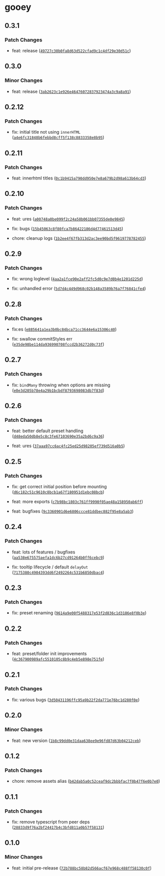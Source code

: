 # gooey

## 0.3.1

### Patch Changes

-   feat: release ([`49727c30b0fa8d63d522cfad9c1c4df29e30d51c`](https://github.com/braebo/gooey/commit/49727c30b0fa8d63d522cfad9c1c4df29e30d51c))

## 0.3.0

### Minor Changes

-   feat: release ([`3ab2623c1e926e46476072837923474a3c9a8a91`](https://github.com/braebo/gooey/commit/3ab2623c1e926e46476072837923474a3c9a8a91))

## 0.2.12

### Patch Changes

-   fix: initial title not using `innerHTML` ([`a4e6fc31848b6febbd8cff5f138c8833358e8b95`](https://github.com/braebo/gooey/commit/a4e6fc31848b6febbd8cff5f138c8833358e8b95))

## 0.2.11

### Patch Changes

-   feat: innerhtml titles ([`0c1b9415a790dd950e7e8a679b2d98a613b64cd3`](https://github.com/braebo/gooey/commit/0c1b9415a790dd950e7e8a679b2d98a613b64cd3))

## 0.2.10

### Patch Changes

-   feat: ures ([`a00748a0be099f2c24a58b061bb07355de0e9845`](https://github.com/braebo/gooey/commit/a00748a0be099f2c24a58b061bb07355de0e9845))

-   fix: bugs ([`15b45063c8f80fca7b86422186d4d77461513d45`](https://github.com/braebo/gooey/commit/15b45063c8f80fca7b86422186d4d77461513d45))

-   chore: cleanup logs ([`1b2ee4f67fb313d2ac3ee90bd5f9619778782455`](https://github.com/braebo/gooey/commit/1b2ee4f67fb313d2ac3ee90bd5f9619778782455))

## 0.2.9

### Patch Changes

-   fix: wrong loglevel ([`4aa2a1fce90e2aff2fc5d0c9e7d0b4e1201d225d`](https://github.com/braebo/gooey/commit/4aa2a1fce90e2aff2fc5d0c9e7d0b4e1201d225d))

-   fix: unhandled error ([`5d7d4c449d968c02b148a3589b76a7f76841cfe4`](https://github.com/braebo/gooey/commit/5d7d4c449d968c02b148a3589b76a7f76841cfe4))

## 0.2.8

### Patch Changes

-   fix:es ([`e885641a1ea3b0bc84bca71cc3644e6a15306c40`](https://github.com/braebo/gooey/commit/e885641a1ea3b0bc84bca71cc3644e6a15306c40))

-   fix: swallow commitStyles err ([`e35de98be114da936990708fccd2b36272d0c73f`](https://github.com/braebo/gooey/commit/e35de98be114da936990708fccd2b36272d0c73f))

## 0.2.7

### Patch Changes

-   fix: `bindMany` throwing when options are missing ([`e0e3d205b78e4a29b1bcbdf8793698083db7f83d`](https://github.com/braebo/gooey/commit/e0e3d205b78e4a29b1bcbdf8793698083db7f83d))

## 0.2.6

### Patch Changes

-   feat: better default preset handling ([`d48eda50db8e5c8c3fe67103690e35a2bd6c9a36`](https://github.com/braebo/gooey/commit/d48eda50db8e5c8c3fe67103690e35a2bd6c9a36))

-   feat: ures ([`37aaa97cc6ac4fc25ed25d98205ef739d516a0b5`](https://github.com/braebo/gooey/commit/37aaa97cc6ac4fc25ed25d98205ef739d516a0b5))

## 0.2.5

### Patch Changes

-   fix: get correct initial position before mounting ([`d6c182c51c9610c8bcb1a67f180951d1ebc08bcb`](https://github.com/braebo/gooey/commit/d6c182c51c9610c8bcb1a67f180951d1ebc08bcb))

-   feat: more exports ([`c7b98bc1803c761ff9990f05ae48a158950ab6ff`](https://github.com/braebo/gooey/commit/c7b98bc1803c761ff9990f05ae48a158950ab6ff))

-   feat: bugfixes ([`9c3360901d6e6806ccce81ddbec882f95e8a5ab3`](https://github.com/braebo/gooey/commit/9c3360901d6e6806ccce81ddbec882f95e8a5ab3))

## 0.2.4

### Patch Changes

-   feat: lots of features / bugfixes ([`aa538e675575aefa1dc6b27cd91264b0ff6cebc9`](https://github.com/braebo/gooey/commit/aa538e675575aefa1dc6b27cd91264b0ff6cebc9))

-   fix: tooltip lifecycle / default `delayOut` ([`7175380c4904393dd6f2492264c531b6850dbac4`](https://github.com/braebo/gooey/commit/7175380c4904393dd6f2492264c531b6850dbac4))

## 0.2.3

### Patch Changes

-   fix: preset renaming ([`9614a9e00f5488317e53f2d836c1d3186e8f0b3e`](https://github.com/braebo/gooey/commit/9614a9e00f5488317e53f2d836c1d3186e8f0b3e))

## 0.2.2

### Patch Changes

-   feat: preset/folder init improvements ([`4c367900989afc5510105c8b9c4eb5e898e751fe`](https://github.com/braebo/gooey/commit/4c367900989afc5510105c8b9c4eb5e898e751fe))

## 0.2.1

### Patch Changes

-   fix: various bugs ([`3d50431196ffc95a9b22f2da771e76bc1d280f0e`](https://github.com/braebo/gooey/commit/3d50431196ffc95a9b22f2da771e76bc1d280f0e))

## 0.2.0

### Minor Changes

-   feat: new version ([`1b8c99dd0e31daa638ee9e96fd87d63b04212ceb`](https://github.com/braebo/gooey/commit/1b8c99dd0e31daa638ee9e96fd87d63b04212ceb))

## 0.1.2

### Patch Changes

-   chore: remove assets alias ([`b42dab5a0c52ceaf9dc2bbbfac7f0b47f6e0b7e0`](https://github.com/braebo/gooey/commit/b42dab5a0c52ceaf9dc2bbbfac7f0b47f6e0b7e0))

## 0.1.1

### Patch Changes

-   fix: remove typescript from peer deps ([`28833d9f76a2bf24417b4c3bfd811a0b57f58131`](https://github.com/braebo/gooey/commit/28833d9f76a2bf24417b4c3bfd811a0b57f58131))

## 0.1.0

### Minor Changes

-   feat: initial pre-release ([`72b788bc58b82d566acf67e968c488ff58130c0f`](https://github.com/braebo/gooey/commit/72b788bc58b82d566acf67e968c488ff58130c0f))
